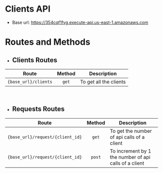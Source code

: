 # Clients API

- Base url: https://354cqf1fvg.execute-api.us-east-1.amazonaws.com

# Routes and Methods

- ## Clients Routes

| Route                | Method | Description            |
| -------------------- | :----: | ---------------------- |
| `{base_url}/clients` | `get`  | To get all the clients |

<br />

- ## Requests Routes

| Route                            | Method | Description                                           |
| -------------------------------- | :----: | ----------------------------------------------------- |
| `{base_url}/request/{client_id}` | `get`  | To get the number of api calls of a client            |
| `{base_url}/request/{client_id}` | `post` | To increment by 1 the number of api calls of a client |
